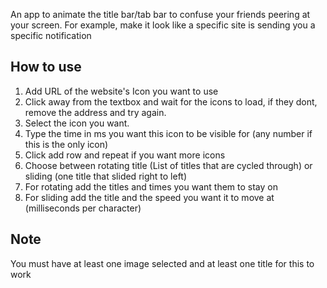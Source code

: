 An app to animate the title bar/tab bar to confuse your friends peering at your screen.
For example, make it look like a specific site is sending you a specific notification

## How to use

1. Add URL of the website's Icon you want to use
2. Click away from the textbox and wait for the icons to load, if they dont, remove the address and try again.
3. Select the icon you want.
4. Type the time in ms you want this icon to be visible for (any number if this is the only icon)
5. Click add row and repeat if you want more icons
6. Choose between rotating title (List of titles that are cycled through) or sliding (one title that slided right to left)
7. For rotating add the titles and times you want them to stay on
8. For sliding add the title and the speed you want it to move at (milliseconds per character)

## Note

You must have at least one image selected and at least one title for this to work
